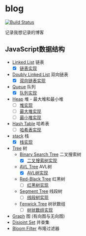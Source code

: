 # blog

[![Build Status](https://travis-ci.org/scottjeremy/blog.svg?branch=master)](https://travis-ci.org/scottjeremy/blog)

记录我想记录的博客

## JavaScript数据结构

- [Linked List](src/data-structures/linked-list) 链表
  - [x] [链表实现](src/data-structures/linked-list/LinkedList.js)
- [Doubly Linked List](src/data-structures/linked-list#双向链表) 双向链表
  - [x] [双向链表实现](src/data-structures/doubly-linked-list/DoublyLinkedList.js)
- [Queue](src/data-structures/queue) 队列
  - [x] [队列实现](src/data-structures/queue/Queue.js)
- [Heap](src/data-structures/heap) 堆 - 最大堆和最小堆
  - [ ] [堆实现](src/data-structures/heap/Heap.js)
  - [ ] [最大堆实现](src/data-structures/heap/MaxHeap.js)
  - [ ] [最小堆实现](src/data-structures/heap/MinHeap.js)
- [Hash Table](src/data-structures/hash-table) 哈希表
  - [ ] [哈希表实现](src/data-structures/hash-table/HashTable.js)
- [stack](src/data-structures/stack) 栈
  - [x] [栈实现](src/data-structures/stack/Stack.js)
- [Tree](src/data-structures/tree) 树
  - [Binary Search Tree](src/data-structures/tree/binary-search-tree) 二叉搜索树
    - [x] [二叉搜索树实现](src/data-structures/tree/binary-search-tree/BinarySearchTree.js)
  - [AVL Tree](src/data-structures/tree/avl-tree) AVL树
    - [x] [AVL树实现](src/data-structures/tree/avl-tree/AvlTree.js)
  - [Red-Black Tree](src/data-structures/tree/avl-tree) 红黑树
    - [ ] [红黑树实现](src/data-structures/tree/binary-search-tree)
  - [Segment Tree](src/data-structures/tree/avl-tree) 线段树
    - [ ] [线段树实现](src/data-structures/tree/binary-search-tree)
  - [Fenwick Tree](src/data-structures/tree/avl-tree) 树状数组
    - [ ] [树状数组实现](src/data-structures/tree/binary-search-tree)
- [Graph](src/data-structures/tree) 图 (有向图与无向图)
- [Disjoint Set](src/data-structures/tree) 并查集
- [Bloom Filter](src/data-structures/tree) 布隆过滤器
